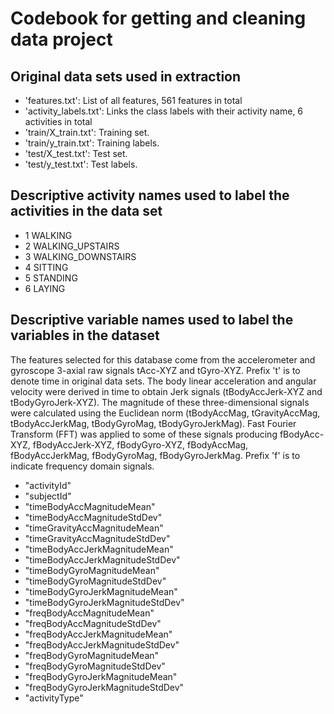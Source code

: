 # Codebook for getting and cleaning data project
## Original data sets used in extraction
- 'features.txt': List of all features, 561 features in total
- 'activity_labels.txt': Links the class labels with their activity name, 6 activities in total
- 'train/X_train.txt': Training set.
- 'train/y_train.txt': Training labels.
- 'test/X_test.txt': Test set.
- 'test/y_test.txt': Test labels.

## Descriptive activity names  used to label the activities in the data set 
* 1 WALKING
* 2 WALKING_UPSTAIRS
* 3 WALKING_DOWNSTAIRS
* 4 SITTING
* 5 STANDING
* 6 LAYING

## Descriptive variable names used to label the variables in the dataset
The features selected for this database come from the accelerometer and gyroscope 3-axial raw signals tAcc-XYZ and tGyro-XYZ. 
Prefix 't' is to denote time in original data sets.
The body linear acceleration and angular velocity were derived in time to obtain Jerk signals (tBodyAccJerk-XYZ and tBodyGyroJerk-XYZ).
The magnitude of these three-dimensional signals were calculated using the Euclidean norm (tBodyAccMag, tGravityAccMag, tBodyAccJerkMag, tBodyGyroMag, tBodyGyroJerkMag).
Fast Fourier Transform (FFT) was applied to some of these signals producing fBodyAcc-XYZ, fBodyAccJerk-XYZ, fBodyGyro-XYZ, fBodyAccMag, fBodyAccJerkMag, fBodyGyroMag, fBodyGyroJerkMag. 
Prefix 'f' is to indicate frequency domain signals.
* "activityId"                          
* "subjectId"                          
* "timeBodyAccMagnitudeMean"            
* "timeBodyAccMagnitudeStdDev"         
* "timeGravityAccMagnitudeMean"         
* "timeGravityAccMagnitudeStdDev"      
* "timeBodyAccJerkMagnitudeMean"        
* "timeBodyAccJerkMagnitudeStdDev"     
* "timeBodyGyroMagnitudeMean"           
* "timeBodyGyroMagnitudeStdDev"        
* "timeBodyGyroJerkMagnitudeMean"       
* "timeBodyGyroJerkMagnitudeStdDev"    
* "freqBodyAccMagnitudeMean"            
* "freqBodyAccMagnitudeStdDev"         
* "freqBodyAccJerkMagnitudeMean"    
* "freqBodyAccJerkMagnitudeStdDev" 
* "freqBodyGyroMagnitudeMean"       
* "freqBodyGyroMagnitudeStdDev"    
* "freqBodyGyroJerkMagnitudeMean"   
* "freqBodyGyroJerkMagnitudeStdDev"
* "activityType"                       
